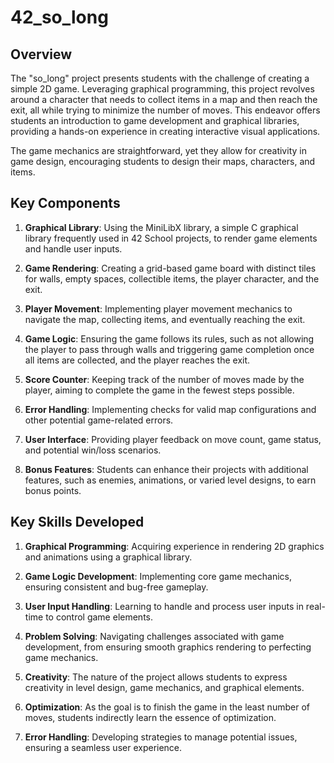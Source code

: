# 42_so_long

## Overview

The "so_long" project presents students with the challenge of creating a simple 2D game. Leveraging graphical programming, this project revolves around a character that needs to collect items in a map and then reach the exit, all while trying to minimize the number of moves. This endeavor offers students an introduction to game development and graphical libraries, providing a hands-on experience in creating interactive visual applications.

The game mechanics are straightforward, yet they allow for creativity in game design, encouraging students to design their maps, characters, and items.

## Key Components

1. **Graphical Library**: Using the MiniLibX library, a simple C graphical library frequently used in 42 School projects, to render game elements and handle user inputs.

2. **Game Rendering**: Creating a grid-based game board with distinct tiles for walls, empty spaces, collectible items, the player character, and the exit.

3. **Player Movement**: Implementing player movement mechanics to navigate the map, collecting items, and eventually reaching the exit.

4. **Game Logic**: Ensuring the game follows its rules, such as not allowing the player to pass through walls and triggering game completion once all items are collected, and the player reaches the exit.

5. **Score Counter**: Keeping track of the number of moves made by the player, aiming to complete the game in the fewest steps possible.

6. **Error Handling**: Implementing checks for valid map configurations and other potential game-related errors.

7. **User Interface**: Providing player feedback on move count, game status, and potential win/loss scenarios.

8. **Bonus Features**: Students can enhance their projects with additional features, such as enemies, animations, or varied level designs, to earn bonus points.

## Key Skills Developed

1. **Graphical Programming**: Acquiring experience in rendering 2D graphics and animations using a graphical library.

2. **Game Logic Development**: Implementing core game mechanics, ensuring consistent and bug-free gameplay.

3. **User Input Handling**: Learning to handle and process user inputs in real-time to control game elements.

4. **Problem Solving**: Navigating challenges associated with game development, from ensuring smooth graphics rendering to perfecting game mechanics.

5. **Creativity**: The nature of the project allows students to express creativity in level design, game mechanics, and graphical elements.

6. **Optimization**: As the goal is to finish the game in the least number of moves, students indirectly learn the essence of optimization.

7. **Error Handling**: Developing strategies to manage potential issues, ensuring a seamless user experience.
